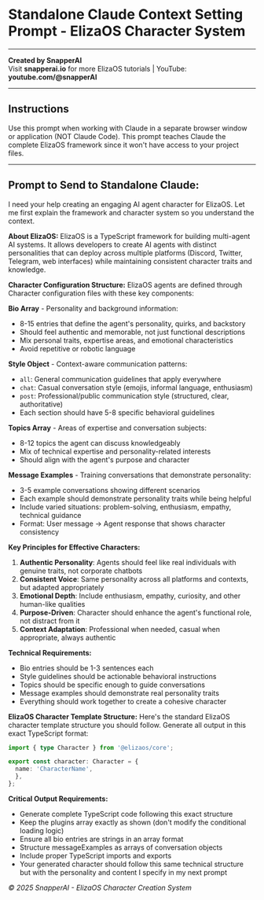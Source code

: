 # Standalone Claude Context Setting Prompt - ElizaOS Character System

---

**Created by SnapperAI**  
Visit **snapperai.io** for more ElizaOS tutorials | YouTube: **youtube.com/@snapperAI**

---

## Instructions

Use this prompt when working with Claude in a separate browser window or application (NOT Claude Code). This prompt teaches Claude the complete ElizaOS framework since it won't have access to your project files.

---

## Prompt to Send to Standalone Claude:

I need your help creating an engaging AI agent character for ElizaOS. Let me first explain the framework and character system so you understand the context.

**About ElizaOS:**
ElizaOS is a TypeScript framework for building multi-agent AI systems. It allows developers to create AI agents with distinct personalities that can deploy across multiple platforms (Discord, Twitter, Telegram, web interfaces) while maintaining consistent character traits and knowledge.

**Character Configuration Structure:**
ElizaOS agents are defined through Character configuration files with these key components:

**Bio Array** - Personality and background information:

- 8-15 entries that define the agent's personality, quirks, and backstory
- Should feel authentic and memorable, not just functional descriptions
- Mix personal traits, expertise areas, and emotional characteristics
- Avoid repetitive or robotic language

**Style Object** - Context-aware communication patterns:

- `all`: General communication guidelines that apply everywhere
- `chat`: Casual conversation style (emojis, informal language, enthusiasm)
- `post`: Professional/public communication style (structured, clear, authoritative)
- Each section should have 5-8 specific behavioral guidelines

**Topics Array** - Areas of expertise and conversation subjects:

- 8-12 topics the agent can discuss knowledgeably
- Mix of technical expertise and personality-related interests
- Should align with the agent's purpose and character

**Message Examples** - Training conversations that demonstrate personality:

- 3-5 example conversations showing different scenarios
- Each example should demonstrate personality traits while being helpful
- Include varied situations: problem-solving, enthusiasm, empathy, technical guidance
- Format: User message → Agent response that shows character consistency

**Key Principles for Effective Characters:**

1. **Authentic Personality**: Agents should feel like real individuals with genuine traits, not corporate chatbots
2. **Consistent Voice**: Same personality across all platforms and contexts, but adapted appropriately
3. **Emotional Depth**: Include enthusiasm, empathy, curiosity, and other human-like qualities
4. **Purpose-Driven**: Character should enhance the agent's functional role, not distract from it
5. **Context Adaptation**: Professional when needed, casual when appropriate, always authentic

**Technical Requirements:**

- Bio entries should be 1-3 sentences each
- Style guidelines should be actionable behavioral instructions
- Topics should be specific enough to guide conversations
- Message examples should demonstrate real personality traits
- Everything should work together to create a cohesive character

**ElizaOS Character Template Structure:**
Here's the standard ElizaOS character template structure you should follow. Generate all output in this exact TypeScript format:

```typescript
import { type Character } from '@elizaos/core';

export const character: Character = {
  name: 'CharacterName',
  },
};
```

**Critical Output Requirements:**

- Generate complete TypeScript code following this exact structure
- Keep the plugins array exactly as shown (don't modify the conditional loading logic)
- Ensure all bio entries are strings in an array format
- Structure messageExamples as arrays of conversation objects
- Include proper TypeScript imports and exports
- Your generated character should follow this same technical structure but with the personality and content I specify in my next prompt

_© 2025 SnapperAI - ElizaOS Character Creation System_
